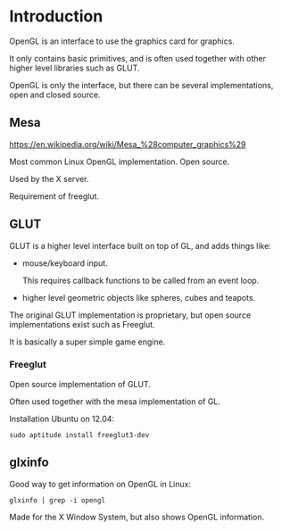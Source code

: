 # Introduction

OpenGL is an interface to use the graphics card for graphics.

It only contains basic primitives, and is often used together with other higher level libraries such as GLUT.

OpenGL is only the interface, but there can be several implementations, open and closed source.

## Mesa

<https://en.wikipedia.org/wiki/Mesa_%28computer_graphics%29>

Most common Linux OpenGL implementation. Open source.

Used by the X server.

Requirement of freeglut.

## GLUT

GLUT is a higher level interface built on top of GL, and adds things like:

-   mouse/keyboard input.

    This requires callback functions to be called from an event loop.

-   higher level geometric objects like spheres, cubes and teapots.

The original GLUT implementation is proprietary, but open source implementations exist such as Freeglut.

It is basically a super simple game engine.

### Freeglut

Open source implementation of GLUT.

Often used together with the mesa implementation of GL.

Installation Ubuntu on 12.04:

    sudo aptitude install freeglut3-dev

## glxinfo

Good way to get information on OpenGL in Linux:

    glxinfo | grep -i opengl

Made for the X Window System, but also shows OpenGL information.
